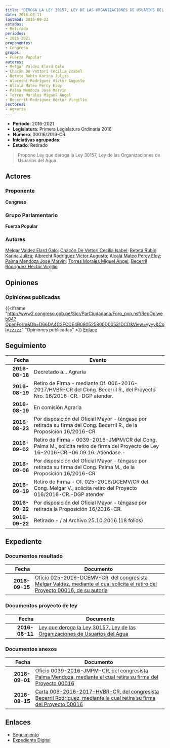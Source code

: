 ```yaml
---
title: "DEROGA LA LEY 30157, LEY DE LAS ORGANIZACIONES DE USUARIOS DEL AGUA"
date: 2016-08-11
lastmod: 2016-09-22
estados:
- Retirado
periodos:
- 2016-2021
proponentes:
- Congreso
grupos:
- Fuerza Popular
autores:
- Melgar Valdez Elard Galo
- Chacón De Vettori Cecilia Isabel
- Beteta Rubín Karina Juliza
- Albrecht Rodríguez Víctor Augusto
- Alcalá Mateo Percy Eloy
- Palma Mendoza José Marvín
- Torres Morales Miguel Ángel
- Becerril Rodríguez Héctor Virgilio
sectores:
- Agraria
---
```

- **Periodo**: 2016-2021
- **Legislatura**: Primera Legislatura Ordinaria 2016
- **Número**: 00016/2016-CR
- **Iniciativas agrupadas**: 
- **Estado**: Retirado

> Propone Ley que deroga la Ley 30157, Ley de las Organizaciones de Usuarios del Agua.


## Actores

### Proponente

**Congreso**

### Grupo Parlamentario

**Fuerza Popular**

### Autores

[Melgar Valdez Elard Galo](mailto:mailto:emelgar@congreso.gob.pe); [Chacón De Vettori Cecilia Isabel](mailto:mailto:cchacon@congreso.gob.pe); [Beteta Rubín Karina Juliza](mailto:mailto:kbeteta@congreso.gob.pe); [Albrecht Rodríguez Víctor Augusto](mailto:mailto:valbrecht@congreso.gob.pe); [Alcalá Mateo Percy Eloy](mailto:mailto:palcala@congreso.gob.pe); [Palma Mendoza José Marvín](mailto:mailto:jpalma@congreso.gob.pe); [Torres Morales Miguel Ángel](mailto:mailto:mtorresm@congreso.gob.pe); [Becerril Rodríguez Héctor Virgilio](mailto:mailto:hbecerril@congreso.gob.pe)

## Opiniones

### Opiniones publicadas

{{<iframe "http://www2.congreso.gob.pe/Sicr/ParCiudadana/Foro_pvp.nsf/RepOpiweb04?OpenForm&Db=D66DA4C2FCDE4B080525800D00531DCD&View=yyyy&Col=zzzzz" "Opiniones publicadas" >}}
[Enlace](http://www2.congreso.gob.pe/Sicr/ParCiudadana/Foro_pvp.nsf/RepOpiweb04?OpenForm&Db=D66DA4C2FCDE4B080525800D00531DCD&View=yyyy&Col=zzzzz)


## Seguimiento

| Fecha | Evento |
|------:|--------|
| **2016-08-18** | Decretado a... Agraria |
| **2016-08-19** | Retiro de Firma - mediante Of. 006-2016-2017/HVBR-CR del Cong. Becerril R., del Proyecto Nro. 16/2016-CR.-DGP atender. |
| **2016-08-19** | En comisión Agraria |
| **2016-08-23** | Por disposición del Oficial Mayor - téngase por retirada su firma del Cong. Becerril R., de la Proposición 16/2016-CR |
| **2016-09-02** | Retiro de Firma - 0039-2016-JMPM/CR del Cong. Palma M., solicita retiro de firma del Proyecto de Ley 16-2016-CR.-06.09.16. Atiéndase.- |
| **2016-09-06** | Por disposición del Oficial Mayor - téngase por retirada su firma del Cong. Palma M., de la Proposición 16/2016-CR |
| **2016-09-19** | Retiro de Firma - Of. 025-2016/DCEMV/CR del Cong. Melgar V., solicita retiro del Proyecto 016/2016-CR.-DGP atender |
| **2016-09-22** | Por disposición del Oficial Mayor - téngase por retirada la Proposición 16/2016-CR. |
| **2016-09-22** | Retirado - / al Archivo 25.10.2016 (18 folios) |

## Expediente

### Documentos resultado

| Fecha | Documento |
|------:|-----------|
| **2016-09-15** | [Oficio 025-2016-DCEMV-CR, del congresista Melgar Valdez, mediante el cual solicita el retiro del Proyecto 00016, de su autoría](http://www.leyes.congreso.gob.pe/Documentos/2016_2021/Oficios/Congresistas/OFICIO-025-2016-DCEMV-CR.pdf) |

### Documentos proyecto de ley

| Fecha | Documento |
|------:|-----------|
| **2016-08-11** | [Ley que deroga la Ley 30157, Ley de las Organizaciones de Usuarios del Agua](http://www.leyes.congreso.gob.pe/Documentos/2016_2021/Proyectos_de_Ley_y_de_Resoluciones_Legislativas/PL00016_20160811.pdf) |

### Documentos anexos

| Fecha | Documento |
|------:|-----------|
| **2016-09-01** | [Oficio 0039-2016-JMPM-CR, del congresista Palma Mendoza, mediante el cual retira su firma del Proyecto 00016](http://www.leyes.congreso.gob.pe/Documentos/2016_2021/Oficios/Congresistas/Oficio-0039-2016-JMPM-CR.pdf) |
| **2016-08-15** | [Carta 006-2016-2017-HVBR-CR, del congresista Becerril Rodríguez, mediante la cual retira su firma del Proyecto 00016](http://www.leyes.congreso.gob.pe/Documentos/2016_2021/Oficios/Congresistas/Carta-006-2016-2017-HVBR-CR.pdf) |

## Enlaces

- [Seguimiento](http://www2.congreso.gob.pe/Sicr/TraDocEstProc/CLProLey2016.nsf/f7fff46988ca05b1052578e100829cc7/e20384167bf421ab0525800d00074aa7?OpenDocument)
- [Expediente Digital](http://www2.congreso.gob.pe/Sicr/TraDocEstProc/CLProLey2016.nsf/f7fff46988ca05b1052578e100829cc7/e20384167bf421ab0525800d00074aa7?OpenDocument&Click=05257FB7005EB655.eb71d0cf91d8294e05256cdf006b5706/$Body/0.1C6C)

